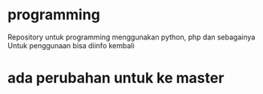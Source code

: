 # programming

Repository untuk programming menggunakan python, php dan sebagainya
Untuk penggunaan bisa diinfo kembali
# ada perubahan untuk ke master
